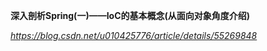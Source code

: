 **深入剖析Spring(一)——IoC的基本概念(从面向对象角度介绍)**

*https://blog.csdn.net/u010425776/article/details/55269848*

